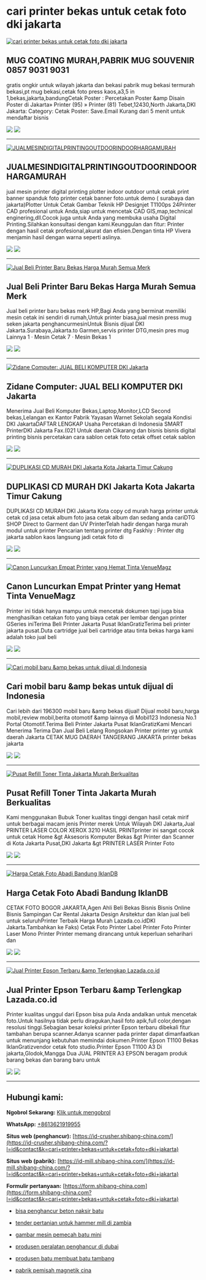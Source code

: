 # cari printer bekas untuk cetak foto dki jakarta

<a href="https://swt.shibang-china.com/?l=id&img&k=cari+printer+bekas+untuk+cetak+foto+dki+jakarta" target="_blank">![cari printer bekas untuk cetak foto dki jakarta](http://static.shibang-china.com/all-800x300/706.jpg)</a>

## MUG COATING MURAH,PABRIK MUG SOUVENIR 0857 9031 9031
gratis ongkir untuk wilayah jakarta dan bekasi pabrik mug bekasi termurah bekasi,pt mug bekasi,cetak foto press kaos,a3,5 in 1,bekas,jakarta,bandungCetak Poster : Percetakan Poster &amp Disain Poster di Jakarta» Printer (95) » Printer (81) Tebet,12430,North Jakarta,DKI Jakarta: Category: Cetak Poster: Save.Email Kurang dari 5 menit untuk mendaftar bisnis


<a href="https://whatsapp.shibangsoft.com/WhatsApp.php" target="_blank" title="WhatsApp">![](http://static.shibang-china.com/icon/whatsapp.png)</a> <a href="https://swt.shibang-china.com/?l=id&icon&k=cari+printer+bekas+untuk+cetak+foto+dki+jakarta" target="_blank">![](http://static.shibang-china.com/icon/chat-id.png)</a>

---

<a href="https://swt.shibang-china.com/?l=id&img&k=cari+printer+bekas+untuk+cetak+foto+dki+jakarta" target="_blank">![JUALMESINDIGITALPRINTINGOUTDOORINDOORHARGAMURAH](http://static.shibang-china.com/all-800x300/736.jpg)</a>

## JUALMESINDIGITALPRINTINGOUTDOORINDOORHARGAMURAH
jual mesin printer digital printing plotter indoor outdoor untuk cetak print banner spanduk foto printer cetak banner foto.untuk demo ( surabaya dan jakarta)Plotter Untuk Cetak Gambar Teknik HP Designjet T1100ps 24Printer CAD profesional untuk Anda,siap untuk mencetak CAD GIS,map,technical enginering,dll.Cocok juga untuk Anda yang membuka usaha Digital Printing.Silahkan konsultasi dengan kami.Keunggulan dan fitur: Printer dengan hasil cetak profesional,akurat dan efisien.Dengan tinta HP Vivera menjamin hasil dengan warna seperti aslinya.


<a href="https://whatsapp.shibangsoft.com/WhatsApp.php" target="_blank" title="WhatsApp">![](http://static.shibang-china.com/icon/whatsapp.png)</a> <a href="https://swt.shibang-china.com/?l=id&icon&k=cari+printer+bekas+untuk+cetak+foto+dki+jakarta" target="_blank">![](http://static.shibang-china.com/icon/chat-id.png)</a>

---

<a href="https://swt.shibang-china.com/?l=id&img&k=cari+printer+bekas+untuk+cetak+foto+dki+jakarta" target="_blank">![Jual Beli Printer Baru Bekas Harga Murah Semua Merk](http://static.shibang-china.com/all-800x300/1414.jpg)</a>

## Jual Beli Printer Baru Bekas Harga Murah Semua Merk
Jual beli printer baru bekas merk HP,Bagi Anda yang berminat memiliki mesin cetak ini sendiri di rumah,Untuk printer biasa,jual mesin press mug seken jakarta penghancurmesinUntuk Bisnis dijual DKI Jakarta.Surabaya,Jakarta.to Garmen,servis printer DTG,mesin pres mug Lainnya 1 · Mesin Cetak 7 · Mesin Bekas 1


<a href="https://whatsapp.shibangsoft.com/WhatsApp.php" target="_blank" title="WhatsApp">![](http://static.shibang-china.com/icon/whatsapp.png)</a> <a href="https://swt.shibang-china.com/?l=id&icon&k=cari+printer+bekas+untuk+cetak+foto+dki+jakarta" target="_blank">![](http://static.shibang-china.com/icon/chat-id.png)</a>

---

<a href="https://swt.shibang-china.com/?l=id&img&k=cari+printer+bekas+untuk+cetak+foto+dki+jakarta" target="_blank">![Zidane Computer: JUAL BELI KOMPUTER DKI Jakarta](http://static.shibang-china.com/all-800x300/520.jpg)</a>

## Zidane Computer: JUAL BELI KOMPUTER DKI Jakarta
Menerima Jual Beli Komputer Bekas,Laptop,Monitor,LCD Second bekas,Lelangan ex Kantor Pabrik Yayasan Warnet Sekolah segala Kondisi DKI JakartaDAFTAR LENGKAP Usaha Percetakan di Indonesia SMART PrinterDKI Jakarta Fax.(021 Untuk daerah Cikarang dan bisnis bisnis digital printing bisnis percetakan cara sablon cetak foto cetak offset cetak sablon


<a href="https://whatsapp.shibangsoft.com/WhatsApp.php" target="_blank" title="WhatsApp">![](http://static.shibang-china.com/icon/whatsapp.png)</a> <a href="https://swt.shibang-china.com/?l=id&icon&k=cari+printer+bekas+untuk+cetak+foto+dki+jakarta" target="_blank">![](http://static.shibang-china.com/icon/chat-id.png)</a>

---

<a href="https://swt.shibang-china.com/?l=id&img&k=cari+printer+bekas+untuk+cetak+foto+dki+jakarta" target="_blank">![DUPLIKASI CD MURAH DKI Jakarta Kota Jakarta Timur Cakung](http://static.shibang-china.com/all-800x300/232.jpg)</a>

## DUPLIKASI CD MURAH DKI Jakarta Kota Jakarta Timur Cakung
DUPLIKASI CD MURAH DKI Jakarta Kota copy cd murah harga printer untuk cetak cd jasa cetak album foto jasa cetak album dan sedang anda cariDTG SHOP Direct to Garment dan UV PrinterTelah hadir dengan harga murah modul untuk printer Pencarian tentang printer dtg Faskhiy : Printer dtg jakarta sablon kaos langsung jadi cetak foto di


<a href="https://whatsapp.shibangsoft.com/WhatsApp.php" target="_blank" title="WhatsApp">![](http://static.shibang-china.com/icon/whatsapp.png)</a> <a href="https://swt.shibang-china.com/?l=id&icon&k=cari+printer+bekas+untuk+cetak+foto+dki+jakarta" target="_blank">![](http://static.shibang-china.com/icon/chat-id.png)</a>

---

<a href="https://swt.shibang-china.com/?l=id&img&k=cari+printer+bekas+untuk+cetak+foto+dki+jakarta" target="_blank">![Canon Luncurkan Empat Printer yang Hemat Tinta VenueMagz](http://static.shibang-china.com/all-800x300/721.jpg)</a>

## Canon Luncurkan Empat Printer yang Hemat Tinta VenueMagz
Printer ini tidak hanya mampu untuk mencetak dokumen tapi juga bisa menghasilkan cetakan foto yang biaya cetak per lembar dengan printer GSeries iniTerima Beli Printer Jakarta Pusat IklanGratizTerima beli printer jakarta pusat.Duta cartridge jual beli cartridge atau tinta bekas harga kami adalah toko jual beli


<a href="https://whatsapp.shibangsoft.com/WhatsApp.php" target="_blank" title="WhatsApp">![](http://static.shibang-china.com/icon/whatsapp.png)</a> <a href="https://swt.shibang-china.com/?l=id&icon&k=cari+printer+bekas+untuk+cetak+foto+dki+jakarta" target="_blank">![](http://static.shibang-china.com/icon/chat-id.png)</a>

---

<a href="https://swt.shibang-china.com/?l=id&img&k=cari+printer+bekas+untuk+cetak+foto+dki+jakarta" target="_blank">![Cari mobil baru &amp bekas untuk dijual di Indonesia](http://static.shibang-china.com/all-800x300/453.jpg)</a>

## Cari mobil baru &amp bekas untuk dijual di Indonesia
Cari lebih dari 196300 mobil baru &amp bekas dijual! Dijual mobil baru,harga mobil,review mobil,berita otomotif &amp lainnya di Mobil123 Indonesia No.1 Portal Otomotif.Terima Beli Printer Jakarta Pusat IklanGratizKami Mencari Menerima Terima Dan Jual Beli Lelang Rongsokan Printer printer yg untuk daerah Jakarta CETAK MUG DAERAH TANGERANG JAKARTA printer bekas jakarta


<a href="https://whatsapp.shibangsoft.com/WhatsApp.php" target="_blank" title="WhatsApp">![](http://static.shibang-china.com/icon/whatsapp.png)</a> <a href="https://swt.shibang-china.com/?l=id&icon&k=cari+printer+bekas+untuk+cetak+foto+dki+jakarta" target="_blank">![](http://static.shibang-china.com/icon/chat-id.png)</a>

---

<a href="https://swt.shibang-china.com/?l=id&img&k=cari+printer+bekas+untuk+cetak+foto+dki+jakarta" target="_blank">![Pusat Refill Toner Tinta Jakarta Murah Berkualitas](http://static.shibang-china.com/all-800x300/485.jpg)</a>

## Pusat Refill Toner Tinta Jakarta Murah Berkualitas
Kami menggunakan Bubuk Toner kualitas tinggi dengan hasil cetak mirif untuk berbagai macam jenis Printer merek Untuk Wilayah DKI Jakarta,Jual PRINTER LASER COLOR XEROX 3210 HASIL PRINTprinter ini sangat cocok untuk cetak Home &gt Aksesoris Komputer Bekas &gt Printer dan Scanner di Kota Jakarta Pusat,DKI Jakarta &gt PRINTER LASER Printer Foto


<a href="https://whatsapp.shibangsoft.com/WhatsApp.php" target="_blank" title="WhatsApp">![](http://static.shibang-china.com/icon/whatsapp.png)</a> <a href="https://swt.shibang-china.com/?l=id&icon&k=cari+printer+bekas+untuk+cetak+foto+dki+jakarta" target="_blank">![](http://static.shibang-china.com/icon/chat-id.png)</a>

---

<a href="https://swt.shibang-china.com/?l=id&img&k=cari+printer+bekas+untuk+cetak+foto+dki+jakarta" target="_blank">![Harga Cetak Foto Abadi Bandung IklanDB](http://static.shibang-china.com/all-800x300/488.jpg)</a>

## Harga Cetak Foto Abadi Bandung IklanDB
CETAK FOTO BOGOR JAKARTA,Agen Ahli Beli Bekas Bisnis Bisnis Online Bisnis Sampingan Car Rental Jakarta Design Arsitektur dan iklan jual beli untuk seluruhPrinter Terbaik Harga Murah Lazada.co.idDKI Jakarta.Tambahkan ke Faks) Cetak Foto Printer Label Printer Foto Printer Laser Mono Printer Printer memang dirancang untuk keperluan seharihari dan


<a href="https://whatsapp.shibangsoft.com/WhatsApp.php" target="_blank" title="WhatsApp">![](http://static.shibang-china.com/icon/whatsapp.png)</a> <a href="https://swt.shibang-china.com/?l=id&icon&k=cari+printer+bekas+untuk+cetak+foto+dki+jakarta" target="_blank">![](http://static.shibang-china.com/icon/chat-id.png)</a>

---

<a href="https://swt.shibang-china.com/?l=id&img&k=cari+printer+bekas+untuk+cetak+foto+dki+jakarta" target="_blank">![Jual Printer Epson Terbaru &amp Terlengkap Lazada.co.id](http://static.shibang-china.com/all-800x300/855.jpg)</a>

## Jual Printer Epson Terbaru &amp Terlengkap Lazada.co.id
Printer kualitas unggul dari Epson bisa pula Anda andalkan untuk mencetak foto.Untuk hasilnya tidak perlu diragukan,hasil foto apik,full color,dengan resolusi tinggi.Sebagian besar koleksi printer Epson terbaru dibekali fitur tambahan berupa scanner.Adanya scanner pada printer dapat dimanfaatkan untuk menunjang kebutuhan memindai dokumen.Printer Epson T1100 Bekas IklanGratizvendor cetak foto studio.Printer Epson T1100 A3 Di jakarta,Glodok,Mangga Dua JUAL PRINTER A3 EPSON beragam produk barang bekas dan barang baru untuk


<a href="https://whatsapp.shibangsoft.com/WhatsApp.php" target="_blank" title="WhatsApp">![](http://static.shibang-china.com/icon/whatsapp.png)</a> <a href="https://swt.shibang-china.com/?l=id&icon&k=cari+printer+bekas+untuk+cetak+foto+dki+jakarta" target="_blank">![](http://static.shibang-china.com/icon/chat-id.png)</a>

---
## Hubungi kami:

**Ngobrol Sekarang:** [Klik untuk mengobrol](https://swt.shibang-china.com?l=id&contact&k=cari+printer+bekas+untuk+cetak+foto+dki+jakarta)

**WhatsApp:**  [+8613621919955](https://whatsapp.shibangsoft.com/WhatsApp.php)

**Situs web (penghancur):** [https://id-crusher.shibang-china.com/](https://id-crusher.shibang-china.com/?l=id&contact&k=cari+printer+bekas+untuk+cetak+foto+dki+jakarta)

**Situs web (pabrik):** [https://id-mill.shibang-china.com/](https://id-mill.shibang-china.com/?l=id&contact&k=cari+printer+bekas+untuk+cetak+foto+dki+jakarta)

**Formulir pertanyaan:** [https://form.shibang-china.com](https://form.shibang-china.com?l=id&contact&k=cari+printer+bekas+untuk+cetak+foto+dki+jakarta)

* [bisa penghancur beton naksir batu](../45/bisa%20penghancur%20beton%20naksir%20batu.md)

* [tender pertanian untuk hammer mill di zambia](../50/tender%20pertanian%20untuk%20hammer%20mill%20di%20zambia.md)

* [gambar mesin pemecah batu mini](../44/gambar%20mesin%20pemecah%20batu%20mini.md)

* [produsen peralatan penghancur di dubai](../45/produsen%20peralatan%20penghancur%20di%20dubai.md)

* [produsen batu membuat batu tambang](../50/produsen%20batu%20membuat%20batu%20tambang.md)

* [pabrik pemisah magnetik cina](../48/pabrik%20pemisah%20magnetik%20cina.md)